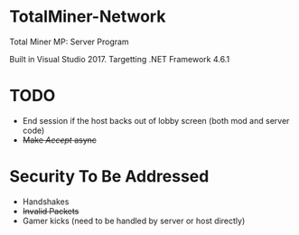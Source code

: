 # TotalMiner-Network
Total Miner MP: Server Program

Built in Visual Studio 2017.  Targetting .NET Framework 4.6.1


# TODO
* End session if the host backs out of lobby screen (both mod and server code)
* ~~Make *Accept* async~~
# Security To Be Addressed
* Handshakes
* ~~Invalid Packets~~
* Gamer kicks (need to be handled by server or host directly)

